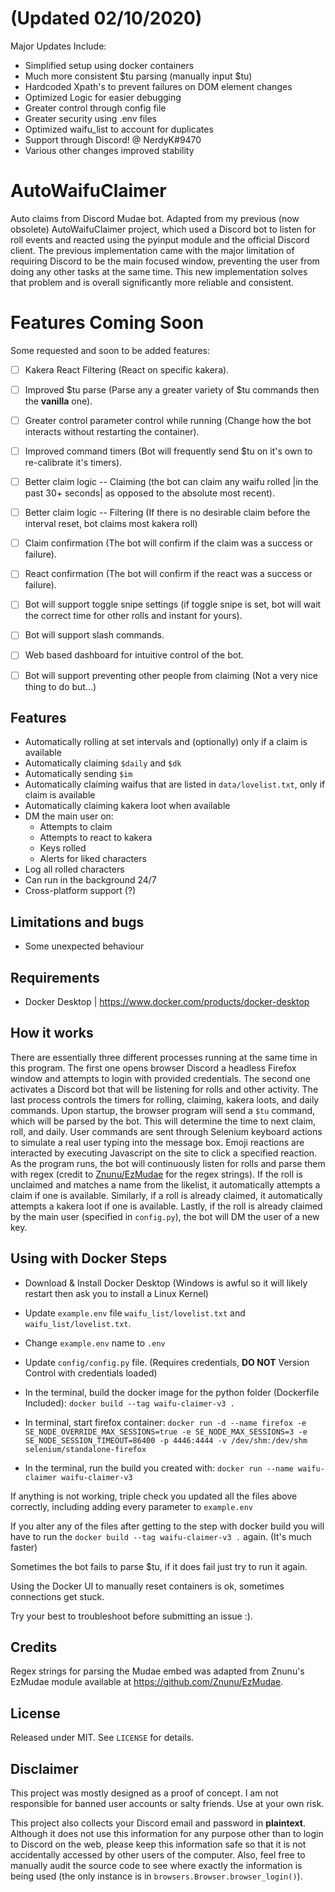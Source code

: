 # (Updated 02/10/2020)
Major Updates Include:
- Simplified setup using docker containers
- Much more consistent $tu parsing (manually input $tu)
- Hardcoded Xpath's to prevent failures on DOM element changes
- Optimized Logic for easier debugging
- Greater control through config file
- Greater security using .env files
- Optimized waifu_list to account for duplicates
- Support through Discord! @ NerdyK#9470
- Various other changes improved stability
# AutoWaifuClaimer
Auto claims from Discord Mudae bot. Adapted from my previous (now obsolete) AutoWaifuClaimer project, which used a Discord bot to listen for roll events and reacted using the pyinput module and the official Discord client. The previous implementation came with the major limitation of requiring Discord to be the main focused window, preventing the user from doing any other tasks at the same time. This new implementation solves that problem and is overall significantly more reliable and consistent.

# Features Coming Soon
Some requested and soon to be added features:
- [ ] Kakera React Filtering (React on specific kakera). 
- [ ] Improved $tu parse (Parse any a greater variety of $tu commands then the **vanilla** one).
- [ ] Greater control parameter control while running (Change how the bot interacts without restarting the container).
- [ ] Improved command timers (Bot will frequently send $tu on it's own to re-calibrate it's timers).
- [ ] Better claim logic -- Claiming (the bot can claim any waifu rolled |in the past 30+ seconds| as opposed to the absolute most recent).
- [ ] Better claim logic -- Filtering (If there is no desirable claim before the interval reset, bot claims most kakera roll)
- [ ] Claim confirmation (The bot will confirm if the claim was a success or failure). 
- [ ] React confirmation (The bot will confirm if the react was a success or failure).
- [ ] Bot will support toggle snipe settings (if toggle snipe is set, bot will wait the correct time for other rolls and instant for yours).
- [ ] Bot will support slash commands. 
- [ ] Web based dashboard for intuitive control of the bot.
- [ ] Bot will support preventing other people from claiming (Not a very nice thing to do but...)


## Features
- Automatically rolling at set intervals and (optionally) only if a claim is available
- Automatically claiming `$daily` and `$dk`
- Automatically sending `$im`
- Automatically claiming waifus that are listed in `data/lovelist.txt`, only if claim is available
- Automatically claiming kakera loot when available
- DM the main user on:
  - Attempts to claim
  - Attempts to react to kakera
  - Keys rolled
  - Alerts for liked characters
- Log all rolled characters
- Can run in the background 24/7
- Cross-platform support (?)

## Limitations and bugs
- Some unexpected behaviour

## Requirements
- Docker Desktop | https://www.docker.com/products/docker-desktop


## How it works
There are essentially three different processes running at the same time in this program. The first one opens browser Discord a headless Firefox window and attempts to login with provided credentials. The second one activates a Discord bot that will be listening for rolls and other activity. The last process controls the timers for rolling, claiming, kakera loots, and daily commands. Upon startup, the browser program will send a `$tu` command, which will be parsed by the bot. This will determine the time to next claim, roll, and daily. User commands are sent through Selenium keyboard actions to simulate a real user typing into the message box. Emoji reactions are interacted by executing Javascript on the site to click a specified reaction. As the program runs, the bot will continuously listen for rolls and parse them with regex (credit to [Znunu/EzMudae](https://github.com/Znunu/EzMudae) for the regex strings). If the roll is unclaimed and matches a name from the likelist, it automatically attempts a claim if one is available. Similarly, if a roll is already claimed, it automatically attempts a kakera loot if one is available. Lastly, if the roll is already claimed by the main user (specified in `config.py`), the bot will DM the user of a new key.

## Using with Docker Steps

- Download & Install Docker Desktop (Windows is awful so it will likely restart then ask you to install a Linux Kernel)

- Update `example.env` file `waifu_list/lovelist.txt` and `waifu_list/lovelist.txt`.

- Change `example.env` name to `.env`

- Update `config/config.py` file. (Requires credentials, **DO NOT** Version Control with credentials loaded)

- In the terminal, build the docker image for the python folder (Dockerfile Included): `docker build --tag waifu-claimer-v3 .`

- In terminal, start firefox container: `docker run -d --name firefox -e SE_NODE_OVERRIDE_MAX_SESSIONS=true -e SE_NODE_MAX_SESSIONS=3 -e SE_NODE_SESSION_TIMEOUT=86400 -p 4446:4444 -v /dev/shm:/dev/shm selenium/standalone-firefox`

- In the terminal, run the build you created with: `docker run --name waifu-claimer waifu-claimer-v3`

If anything is not working, triple check you updated all the files above correctly, including adding every parameter to `example.env` 

If you alter any of the files after getting to the step with docker build you will have to run the `docker build --tag waifu-claimer-v3 .` again. (It's much faster)

Sometimes the bot fails to parse $tu, if it does fail just try to run it again.

Using the Docker UI to manually reset containers is ok, sometimes connections get stuck. 

Try your best to troubleshoot before submitting an issue :).

## Credits
Regex strings for parsing the Mudae embed was adapted from Znunu's EzMudae module available at https://github.com/Znunu/EzMudae.

## License
Released under MIT. See `LICENSE` for details.

## Disclaimer
This project was mostly designed as a proof of concept. I am not responsible for banned user accounts or salty friends. Use at your own risk.

This project also collects your Discord email and password in **plaintext**. Although it does not use this information for any purpose other than to login to Discord on the web, please keep this information safe so that it is not accidentally accessed by other users of the computer. Also, feel free to manually audit the source code to see where exactly the information is being used (the only instance is in `browsers.Browser.browser_login()`).
